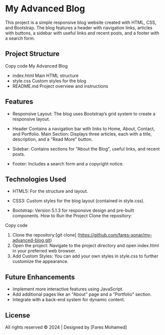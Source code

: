 # My Advanced Blog
This project is a simple responsive blog website created with HTML, CSS, and Bootstrap. The blog features a header with navigation links, articles with buttons, a sidebar with useful links and recent posts, and a footer with a search form.

## Project Structure

Copy code
My Advanced Blog
- index.html         Main HTML structure
- style.css          Custom styles for the blog
- README.md          Project overview and instructions

## Features
- Responsive Layout: The blog uses Bootstrap’s grid system to create a responsive layout.

- Header Contains a navigation bar with links to Home, About, Contact, and Portfolio.
Main Section: Displays three articles, each with a title, description, and a "Read More" button.

- Sidebar: Contains sections for "About the Blog", useful links, and recent posts.

- Footer: Includes a search form and a copyright notice.



## Technologies Used

- HTML5: For the structure and layout.

- CSS3: Custom styles for the blog layout (contained in style.css).

- Bootstrap: Version 5.1.3 for responsive design and pre-built components.
How to Run the Project
Clone the repository:


Copy code
1. Clone the repository:[git clone] (https://github.com/fares-sonar/my-advanced-blog.git)
2. Open the project: Navigate to the project directory and open index.html in your preferred web browser.
3. Add Custom Styles: You can add your own styles in style.css to further customize the appearance.

## Future Enhancements
- Implement more interactive features using JavaScript.
- Add additional pages like an "About" page and a "Portfolio" section.
- Integrate with a back-end system for dynamic content.

## License
All rights reserved © 2024 | Designed by [Fares Mohamed]
